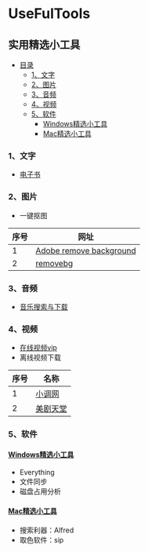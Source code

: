 # UseFulTools
## 实用精选小工具


  - [目录](#实用精选小工具)
    - [1、文字](#1文字)
    - [2、图片](#2图片)
    - [3、音频](#3音频)
    - [4、视频](#4视频)
    - [5、软件](#5软件)
      - [Windows精选小工具](#windows精选小工具)
      - [Mac精选小工具](#mac精选小工具)

### 1、文字
- [电子书](https://github.com/guoshijie/UseFulTools/blob/main/01-txt/%E7%94%B5%E5%AD%90%E4%B9%A6.md)

### 2、图片
- 一键抠图

序号 | 网址
--- | ---
1|[Adobe remove background](https://www.adobe.com/express/feature/image/transparent-background)
2|[removebg](https://www.remove.bg/zh/upload)

### 3、音频
- [音乐搜索与下载](https://github.com/guoshijie/UseFulTools/blob/main/03-audio/%E9%9F%B3%E4%B9%90%E6%90%9C%E7%B4%A2%E8%A7%A3%E5%86%B3%E6%96%B9%E6%A1%88.png)

### 4、视频
- [在线视频vip](https://github.com/guoshijie/UseFulTools/blob/main/04-video/video.md)
- 离线视频下载

序号 | 名称
--- | --- 
1|[小调网](http://www.xiaopian.com/)
2|[美剧天堂](https://www.meijutt.tv/)

### 5、软件
#### [Windows精选小工具](https://github.com/guoshijie/UseFulTools/blob/main/05-saftware/windows.md)
- Everything
- 文件同步
- 磁盘占用分析


#### [Mac精选小工具](https://github.com/guoshijie/UseFulTools/blob/main/05-saftware/mac.md)
- 搜索利器：Alfred
- 取色软件：sip

